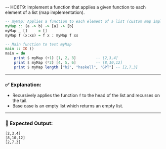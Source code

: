 -- HC6T9: Implement a function that applies a given function to each element of a list (map implementation).
```haskell
-- myMap: Applies a function to each element of a list (custom map implementation)
myMap :: (a -> b) -> [a] -> [b]
myMap _ []     = []
myMap f (x:xs) = f x : myMap f xs

-- Main function to test myMap
main :: IO ()
main = do
    print $ myMap (+1) [1, 2, 3]         -- [2,3,4]
    print $ myMap (*2) [4, 5, 6]         -- [8,10,12]
    print $ myMap length ["hi", "haskell", "GPT"] -- [2,7,3]
```

---

### ✅ Explanation:

* Recursively applies the function `f` to the head of the list and recurses on the tail.
* Base case is an empty list which returns an empty list.

---

### 🧪 Expected Output:

```
[2,3,4]
[8,10,12]
[2,7,3]
```
